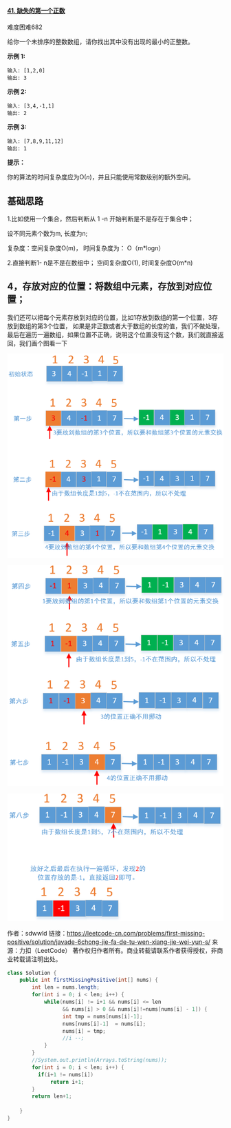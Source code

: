 #### [41. 缺失的第一个正数](https://leetcode-cn.com/problems/first-missing-positive/)

难度困难682

给你一个未排序的整数数组，请你找出其中没有出现的最小的正整数。

 

**示例 1:**

```
输入: [1,2,0]
输出: 3
```

**示例 2:**

```
输入: [3,4,-1,1]
输出: 2
```

**示例 3:**

```
输入: [7,8,9,11,12]
输出: 1
```

 

**提示：**

你的算法的时间复杂度应为O(*n*)，并且只能使用常数级别的额外空间。







## 基础思路

1.比如使用一个集合，然后判断从 1 -n 开始判断是不是存在于集合中；

设不同元素个数为m, 长度为n; 

复杂度：空间复杂度O(m)，  时间复杂度为： O（m*logn）

2.直接判断1- n是不是在数组中； 空间复杂度O(1),    时间复杂度O(m*n)



## 4，存放对应的位置：将数组中元素，存放到对应位置；

我们还可以把每个元素存放到对应的位置，比如1存放到数组的第一个位置，3存放到数组的第3个位置，
如果是非正数或者大于数组的长度的值，我们不做处理，最后在遍历一遍数组，如果位置不正确，说明这个位置没有这个数，我们就直接返回，我们画个图看一下

![image.png]([0041].缺失的第一个正数.assets/c21399184919c59c38cb34f180d2d729eca6219117cceef3f00e77427df7cd5d-image.png)

![image.png]([0041].缺失的第一个正数.assets/6fd89f64a49743c5d9234fc4fc8822b226bb1c003bc5acf465e702f648f05270-image.png)

![image.png]([0041].缺失的第一个正数.assets/ea566e34cd0e41162e70121d955289ab3bf0398fb8945fecc9fe0915a9725cc7-image.png)



作者：sdwwld
链接：https://leetcode-cn.com/problems/first-missing-positive/solution/javade-6chong-jie-fa-de-tu-wen-xiang-jie-wei-yun-s/
来源：力扣（LeetCode）
著作权归作者所有。商业转载请联系作者获得授权，非商业转载请注明出处。



```java
class Solution {
    public int firstMissingPositive(int[] nums) {
        int len = nums.length;
        for(int i = 0; i < len; i++) {
            while(nums[i] != i+1 && nums[i] <= len 
                  && nums[i] > 0 && nums[i]!=nums[nums[i] - 1]) {
                  int tmp = nums[nums[i]-1];
                  nums[nums[i]-1]  = nums[i];
                  nums[i] = tmp;
                  //i --;
            }
        }
        //System.out.println(Arrays.toString(nums));
        for(int i = 0; i < len; i++) {
          if(i+1 != nums[i])
              return i+1;
        }
        return len+1;

    }
}
```



## 



